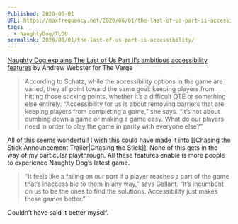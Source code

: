 ```yaml
---
Published: 2020-06-01
URL: https://maxfrequency.net/2020/06/01/the-last-of-us-part-ii-accessibility/
tags:
  - NaughtyDog/TLOU
permalink: 2020/06/01/the-last-of-us-part-ii-accessibility/
---
```

[Naughty Dog explains The Last of Us Part II’s ambitious accessibility features](https://www.theverge.com/21274923/the-last-of-us-part-2-accessibility-features-naughty-dog-interview-ps4) by Andrew Webster for The Verge

> According to Schatz, while the accessibility options in the game are varied, they all point toward the same goal: keeping players from hitting those sticking points, whether it’s a difficult QTE or something else entirely. “Accessibility for us is about removing barriers that are keeping players from completing a game,” she says. “It’s not about dumbing down a game or making a game easy. What do our players need in order to play the game in parity with everyone else?”

All of this seems wonderful! I wish this could have made it into [[Chasing the Stick Announcement Trailer|Chasing the Stick]]. None of this gets in the way of my particular playthrough. All these features enable is more people to experience Naughty Dog’s latest game. 

> “It feels like a failing on our part if a player reaches a part of the game that’s inaccessible to them in any way,” says Gallant. “It’s incumbent on us to be the ones to find the solutions. Accessibility just makes these games better.”

Couldn’t have said it better myself.